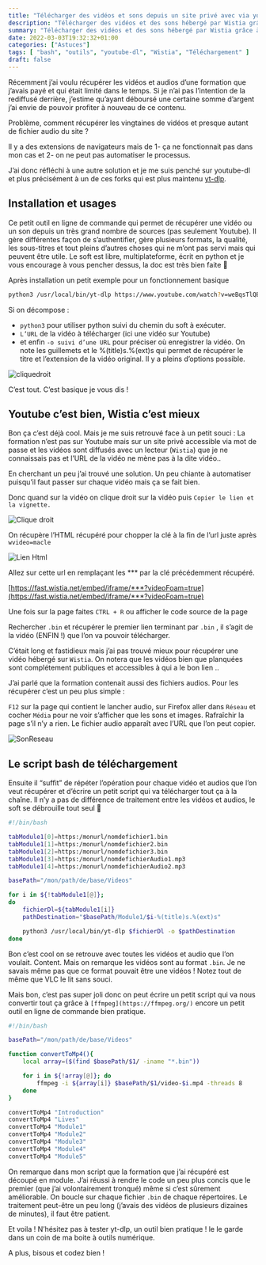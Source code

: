 ```yaml
---
title: "Télécharger des vidéos et sons depuis un site privé avec via youtube-dl et bash"
description: "Télécharger des vidéos et des sons hébergé par Wistia grâce à yt-dlp et ffmpeg via un script bash"
summary: "Télécharger des vidéos et des sons hébergé par Wistia grâce à yt-dlp et ffmpeg via un script bash"
date: 2022-03-03T19:32:32+01:00
categories: ["Astuces"]
tags: [ "bash", "outils", "youtube-dl", "Wistia", "Téléchargement" ]
draft: false
---
```


Récemment j’ai voulu récupérer les vidéos et audios d’une formation que j’avais payé et qui était limité dans le temps. Si je n’ai pas l’intention de la rediffusé derrière, j’estime qu’ayant déboursé une certaine somme d’argent j’ai envie de pouvoir profiter à nouveau de ce contenu.

Problème, comment récupérer les vingtaines de vidéos et presque autant de fichier audio du site ?

Il y a des extensions de navigateurs mais de 1- ça ne fonctionnait pas dans mon cas et 2- on ne peut pas automatiser le processus.

J’ai donc réfléchi à une autre solution et je me suis penché sur youtube-dl et plus précisément à un de ces forks qui est plus maintenu [yt-dlp](https://github.com/yt-dlp/yt-dlp).

## Installation et usages

Ce petit outil en ligne de commande qui permet de récupérer une vidéo ou un son depuis un très grand nombre de sources (pas seulement Youtube). Il gère différentes façon de s’authentifier, gère plusieurs formats, la qualité, les sous-titres et tout pleins d’autres choses qui ne m’ont pas servi mais qui peuvent être utile. Le soft est libre, multiplateforme, écrit en python et je vous encourage à vous pencher dessus, la doc est très bien faite 🙂

Après installation un petit exemple pour un fonctionnement basique

```bash
python3 /usr/local/bin/yt-dlp https://www.youtube.com/watch?v=weBqsTlQBVc -o "/mnt/c/Users/victo/Videos/%(title)s.%(ext)s"
```

Si on décompose :

- `python3` pour utiliser python suivi du chemin du soft à exécuter.
- `L’URL` de la vidéo à télécharger (ici une vidéo sur Youtube)
- et enfin `-o suivi d’une URL` pour préciser où enregistrer la vidéo. On note les guillemets et le %(title)s.%(ext)s qui permet de récupérer le titre et l’extension de la vidéo original. Il y a pleins d’options possible.

![cliquedroit](/img/dl-videos-privee-avec-bash/execute.png)

C’est tout. C’est basique je vous dis !

## Youtube c’est bien, Wistia c’est mieux

Bon ça c’est déjà cool. Mais je me suis retrouvé face à un petit souci : La formation n’est pas sur Youtube mais sur un site privé accessible via mot de passe et les vidéos sont diffusés avec un lecteur (`Wistia`) que je ne connaissais pas et l’URL de la vidéo ne mène pas à la dite vidéo..

En cherchant un peu j’ai trouvé une solution. Un peu chiante à automatiser puisqu’il faut passer sur chaque vidéo mais ça se fait bien.

Donc quand sur la vidéo on clique droit sur la vidéo puis `Copier le lien et la vignette.`

<img src="/img/dl-videos-privee-avec-bash/cliquedroit.png" alt="Clique droit" class="center">

On récupère l’HTML récupéré pour chopper la clé à la fin de l’url juste après `wvideo=macle`

<img src="/img/dl-videos-privee-avec-bash/lienHtml.png" alt="Lien Html" class="center">

Allez sur cette url en remplaçant les *** par la clé précédemment récupéré.

[https://fast.wistia.net/embed/iframe/***?videoFoam=true](https://fast.wistia.net/embed/iframe/***?videoFoam=true)

Une fois sur la page faites `CTRL + R` ou afficher le code source de la page

Rechercher `.bin` et récupérer le premier lien terminant par `.bin` , il s’agit de la vidéo (ENFIN !) que l’on va pouvoir télécharger.

C’était long et fastidieux mais j’ai pas trouvé mieux pour récupérer une vidéo hébergé sur `Wistia`. On notera que les vidéos bien que planquées sont complétement publiques et accessibles à qui a le bon lien ..

J’ai parlé que la formation contenait aussi des fichiers audios. Pour les récupérer c’est un peu plus simple :

`F12` sur la page qui contient le lancher audio, sur Firefox aller dans `Réseau` et cocher `Média` pour ne voir s’afficher que les sons et images. Rafraîchir la page s’il n’y a rien. Le fichier audio apparaît avec l’URL que l’on peut copier.

<img src="/img/dl-videos-privee-avec-bash/SonReseau.png" alt="SonReseau" class="center">

## Le script bash de téléchargement

Ensuite il “suffit” de répéter l’opération pour chaque vidéo et audios que l’on veut récupérer et d’écrire un petit script qui va télécharger tout ça à la chaîne. Il n’y a pas de différence de traitement entre les vidéos et audios, le soft se débrouille tout seul 🙂

```bash
#!/bin/bash

tabModule1[0]=https:/monurl/nomdefichier1.bin
tabModule1[1]=https:/monurl/nomdefichier2.bin
tabModule1[2]=https:/monurl/nomdefichier3.bin
tabModule1[3]=https:/monurl/nomdefichierAudio1.mp3
tabModule1[4]=https:/monurl/nomdefichierAudio2.mp3

basePath="/mon/path/de/base/Videos"

for i in ${!tabModule1[@]};
do 
    fichierDl=${tabModule1[i]}
    pathDestination="$basePath/Module1/$i-%(title)s.%(ext)s"

    python3 /usr/local/bin/yt-dlp $fichierDl -o $pathDestination
done
```

Bon c’est cool on se retrouve avec toutes les vidéos et audio que l’on voulait. Content. Mais on remarque les vidéos sont au format `.bin`. Je ne savais même pas que ce format pouvait être une vidéos ! Notez tout de même que VLC le lit sans souci.

Mais bon, c’est pas super joli donc on peut écrire un petit script qui va nous convertir tout ça grâce à `[ffmpeg](https://ffmpeg.org/)` encore un petit outil en ligne de commande bien pratique.

```bash
#!/bin/bash

basePath="/mon/path/de/base/Videos"

function convertToMp4(){
    local array=($(find $basePath/$1/ -iname "*.bin"))

    for i in ${!array[@]}; do
        ffmpeg -i ${array[i]} $basePath/$1/video-$i.mp4 -threads 8
    done
}

convertToMp4 "Introduction"
convertToMp4 "Lives"
convertToMp4 "Module1"
convertToMp4 "Module2"
convertToMp4 "Module3"
convertToMp4 "Module4"
convertToMp4 "Module5"
```

On remarque dans mon script que la formation que j’ai récupéré est découpé en module. J’ai réussi à rendre le code un peu plus concis que le premier (que j’ai volontairement tronqué) même si c’est sûrement améliorable. On boucle sur chaque fichier `.bin` de chaque répertoires. Le traitement peut-être un peu long (j’avais des vidéos de plusieurs dizaines de minutes), il faut être patient.

Et voila ! N’hésitez pas à tester yt-dlp, un outil bien pratique ! le le garde dans un coin de ma boite à outils numérique.

A plus, bisous et codez bien !

